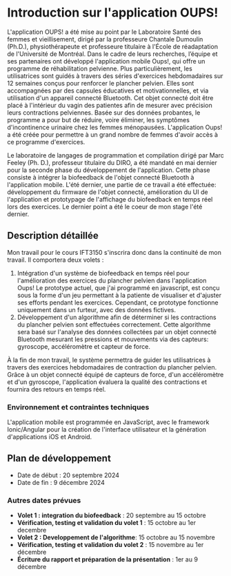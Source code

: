 # Introduction sur l'application OUPS!

L'application OUPS! a été mise au point par le Laboratoire Santé des femmes et vieillisement, dirigé par la professeure Chantale Dumoulin (Ph.D.), physiothérapeute et professeure titulaire à l'École de réadaptation de l'Université de Montréal. Dans le cadre de leurs recherches, l’équipe et ses partenaires ont développé l'application mobile Oups!, qui offre un programme de réhabilitation pelvienne. Plus particulièrement, les utilisatrices sont guidés à travers des séries d'exercices hebdomadaires sur 12 semaines conçus pour renforcer le plancher pelvien. Elles sont accompagnées par des capsules éducatives et motivationnelles, et via utilisation d'un appareil connecté Bluetooth. Cet objet connecté doit être placé à l'intérieur du vagin des patientes afin de mesurer avec précision leurs contractions pelviennes. Basée sur des données probantes, le programme a pour but de réduire, voire éliminer, les symptômes d'incontinence urinaire chez les femmes ménopausées. L'application Oups! a été créée pour permettre à un grand nombre de femmes d'avoir accès à ce programme d'exercices.

Le laboratoire de langages de programmation et compilation dirigé par Marc Feeley (Ph. D.), professeur titulaire du DIRO, a été mandaté en mai dernier pour la seconde phase du développement de l'application. Cette phase consiste à intégrer la biofeedback de l'objet connecté Bluetooth à l'application mobile. L'été dernier, une partie de ce travail a été effectuée: développement du firmware de l'objet connecté, amélioration du UI de l'application et prototypage de l'affichage du biofeedback en temps réel lors des exercices. Le dernier point a été le coeur de mon stage l'été dernier. 

## Description détaillée
Mon travail pour le cours IFT3150 s'inscrira donc dans la continuité de mon travail. Il comportera deux volets : 
1. Intégration d'un système de biofeedback en temps réel pour l'amélioration des exercices du plancher pelvien dans l'application Oups! Le prototype actuel, que j'ai programmé en javascript, est conçu sous la forme d'un jeu permettant à la patiente de visualiser et d'ajuster ses efforts pendant les exercices. Cependant, ce prototype fonctionne uniquement dans un furteur, avec des données fictives.
2. Développement d'un algorithme afin de déterminer si les contractions du plancher pelvien sont effectuées correctement. Cette algorithme sera basé sur l'analyse des données collectées par un objet connecté Bluetooth mesurant les pressions et mouvements via des capteurs: gyroscope, accéléromètre et capteur de force.

À la fin de mon travail, le système permettra de guider les utilisatrices à travers des exercices hebdomadaires de contraction du plancher pelvien. Grâce à un objet connecté équipé de capteurs de force, d'un accéléromètre et d'un gyroscope, l'application évaluera la qualité des contractions et fournira des retours en temps réel. 

### Environnement et contraintes techniques 
L'application mobile est programmée en JavaScript, avec le framework Ionic/Angular pour la création de l'interface utilisateur et la génération d'applications iOS et Android. 

## Plan de développement
- Date de début : 20 septembre 2024
- Date de fin : 9 décembre 2024

### Autres dates prévues
- **Volet 1 : integration du biofeedback** : 20 septembre au 15 octobre
- **Vérification, testing et validation du volet 1** : 15 octobre au 1er decembre
- **Volet 2 : Developpement de l'algorithme**: 15 octobre au 15 novembre
- **Vérification, testing et validation du volet 2** : 15 novembre au 1er décembre
- **Écriture du rapport et préparation de la présentation** : 1er au 9 décembre








